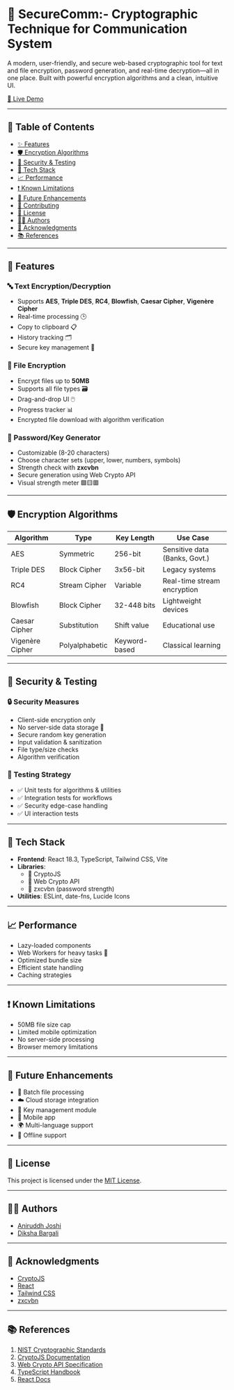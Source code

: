 # 🔐 SecureComm:- Cryptographic Technique for Communication System

A modern, user-friendly, and secure web-based cryptographic tool for text and file encryption, password generation, and real-time decryption—all in one place. Built with powerful encryption algorithms and a clean, intuitive UI.

[🚀 Live Demo](https://securecomm-gehu.netlify.app/)

---

## 📌 Table of Contents

- [✨ Features](#-features)
- [🛡️ Encryption Algorithms](#-encryption-algorithms)
- [🧪 Security & Testing](#-security--testing)
- [🧰 Tech Stack](#-tech-stack)
- [📈 Performance](#-performance)
- [❗ Known Limitations](#-known-limitations)
- [📲 Future Enhancements](#-future-enhancements)
- [🤝 Contributing](#-contributing)
- [📜 License](#-license)
- [👨‍💻 Authors](#-authors)
- [🙏 Acknowledgments](#-acknowledgments)
- [📚 References](#-references)

---

## 🔐 Features

### 🔤 Text Encryption/Decryption
- Supports **AES**, **Triple DES**, **RC4**, **Blowfish**, **Caesar Cipher**, **Vigenère Cipher**
- Real-time processing 🕒
- Copy to clipboard 📋
- History tracking 🗂️
- Secure key management 🔑

### 📁 File Encryption
- Encrypt files up to **50MB**
- Supports all file types 🗃️
- Drag-and-drop UI 🖱️
- Progress tracker 📊
- Encrypted file download with algorithm verification

### 🔑 Password/Key Generator
- Customizable (8-20 characters)
- Choose character sets (upper, lower, numbers, symbols)
- Strength check with **zxcvbn**
- Secure generation using Web Crypto API
- Visual strength meter 🟩🟨🟥

---

## 🛡️ Encryption Algorithms

| Algorithm        | Type          | Key Length          | Use Case                         |
|------------------|---------------|---------------------|----------------------------------|
| AES              | Symmetric     | 256-bit             | Sensitive data (Banks, Govt.)   |
| Triple DES       | Block Cipher  | 3x56-bit            | Legacy systems                   |
| RC4              | Stream Cipher | Variable            | Real-time stream encryption      |
| Blowfish         | Block Cipher  | 32-448 bits         | Lightweight devices              |
| Caesar Cipher    | Substitution  | Shift value         | Educational use                  |
| Vigenère Cipher  | Polyalphabetic| Keyword-based       | Classical learning               |

---

## 🧪 Security & Testing

### 🔒 Security Measures
- Client-side encryption only
- No server-side data storage 🧼
- Secure random key generation
- Input validation & sanitization
- File type/size checks
- Algorithm verification

### 🧪 Testing Strategy
- ✅ Unit tests for algorithms & utilities
- ✅ Integration tests for workflows
- ✅ Security edge-case handling
- ✅ UI interaction tests

---

## 🧰 Tech Stack

- **Frontend**: React 18.3, TypeScript, Tailwind CSS, Vite
- **Libraries**:
  - 🔐 CryptoJS
  - 🔐 Web Crypto API
  - 🧠 zxcvbn (password strength)
- **Utilities**: ESLint, date-fns, Lucide Icons

---

## 📈 Performance

- Lazy-loaded components
- Web Workers for heavy tasks 🧵
- Optimized bundle size
- Efficient state handling
- Caching strategies

---

## ❗ Known Limitations

- 50MB file size cap
- Limited mobile optimization
- No server-side processing
- Browser memory limitations

---

## 📲 Future Enhancements

- 🔄 Batch file processing
- ☁️ Cloud storage integration
- 🔐 Key management module
- 📱 Mobile app
- 🌍 Multi-language support
- 📴 Offline support

---

## 📜 License

This project is licensed under the [MIT License](LICENSE).

---

## 👨‍💻 Authors

- [Aniruddh Joshi](https://github.com/aniruddh-joshi)
- [Diksha Bargali](https://github.com/Dikshab5654)

---

## 🙏 Acknowledgments

- [CryptoJS](https://github.com/brix/crypto-js)
- [React](https://reactjs.org/)
- [Tailwind CSS](https://tailwindcss.com/)
- [zxcvbn](https://github.com/dropbox/zxcvbn)

---

## 📚 References

1. [NIST Cryptographic Standards](https://csrc.nist.gov/)
2. [CryptoJS Documentation](https://cryptojs.gitbook.io/docs/)
3. [Web Crypto API Specification](https://developer.mozilla.org/en-US/docs/Web/API/Web_Crypto_API)
4. [TypeScript Handbook](https://www.typescriptlang.org/docs/)
5. [React Docs](https://react.dev/)

